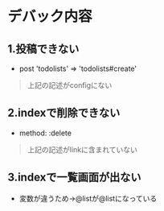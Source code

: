 # デバック内容
## 1.投稿できない
- post 'todolists' => 'todolists#create'
 > 上記の記述がconfigにない

## 2.indexで削除できない
- method: :delete
 > 上記の記述がlinkに含まれていない

## 3.indexで一覧画面が出ない
- 変数が違うため→@listが@listになっている